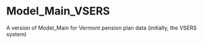 # Model_Main_VSERS
A version of Model_Main for Vermont pension plan data (initially, the VSERS system)
